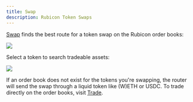 ```yaml
---
title: Swap
description: Rubicon Token Swaps
---
```


[Swap](https://app.rubicon.finance/swap) finds the best route for a token swap on the Rubicon order books:

![](</assets/image (18).png>)

Select a token to search tradeable assets:

![](</assets/image (89).png>)

If an order book does not exist for the tokens you're swapping, the router will send the swap through a liquid token like (W)ETH or USDC. To trade directly on the order books, visit [Trade](trade/).

